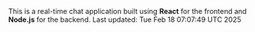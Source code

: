 This is a real-time chat application built using **React** for the frontend and **Node.js** for the backend.
Last updated: Tue Feb 18 07:07:49 UTC 2025
